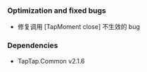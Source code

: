 ### Optimization and fixed bugs

- 修复调用 [TapMoment close] 不生效的 bug

### Dependencies

- TapTap.Common v2.1.6